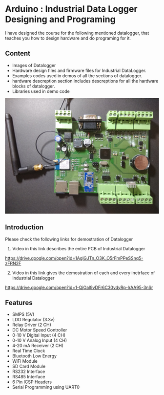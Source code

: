# Arduino : Industrial Data Logger Designing and Programing

I have designed the course for the following mentioned datalogger, that teaches you how to design hardware and do programing for it.

## Content
* Images of Datalogger
* Hardware design files and firmware files for Industrial DataLogger.
* Examples codes used in demos of all the sections of datalogger.
* hardware descreption section includes descreptions for all the hardware blocks of datalogger. 
* Libraries used in demo code



![](Datalogger%20Images/DataLogger%20Image.jpg)

## Introduction
Please check the following links for demostration of Datalogger

1. Video in this link describes the entire PCB of Industrial Datalogger

https://drive.google.com/open?id=1AglGJTn_O3K_O5rFmPPeSSnq5-zFRN2F

2. Video in this link gives the demostration of each and every inetrface of Industrial Datalogger

https://drive.google.com/open?id=1-QjOal9vDFr6C30vdyRp-lrAA95-3nSr
##

## Features
* SMPS (5V)
* LDO Regulator (3.3v)
* Relay Driver										 (2 CH)
* DC Motor Speed Controller
* 0-10 V Digital Input 					 (4 CH)
* 0-10 V Analog Input 						 (4 CH)
* 4-20 mA Receiver								 (2 CH)
* Real Time Clock
* Bluetooth Low Energy 
* WiFi Module
* SD Card Module
* RS232 Interface
* RS485 Interface
* 6 Pin ICSP Headers
* Serial Programming using UART0

